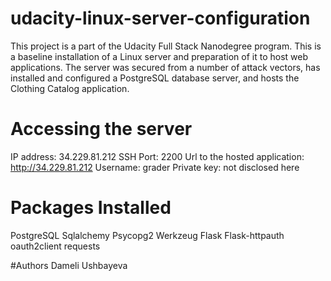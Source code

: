 # udacity-linux-server-configuration

This project is a part of the Udacity Full Stack Nanodegree program. This is a baseline installation of a Linux server and preparation of it to host web applications. The server was secured from a number of attack vectors, has installed and configured a PostgreSQL database server, and hosts the Clothing Catalog application.

# Accessing the server
IP address: 34.229.81.212
SSH Port: 2200
Url to the hosted application: http://34.229.81.212
Username: grader
Private key: not disclosed here

# Packages Installed
PostgreSQL
Sqlalchemy
Psycopg2
Werkzeug
Flask
Flask-httpauth
oauth2client
requests

#Authors
Dameli Ushbayeva